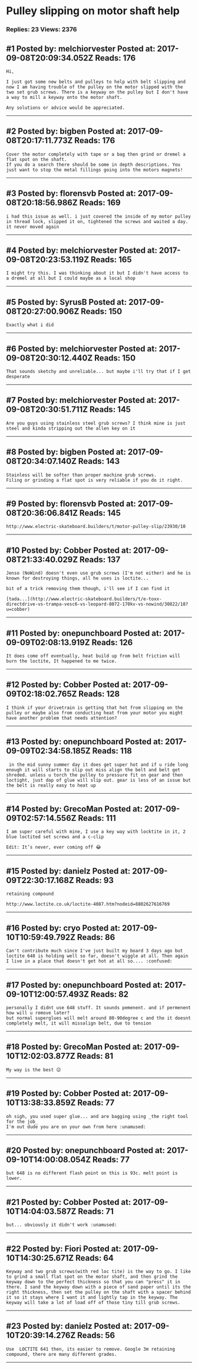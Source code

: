 # Pulley slipping on motor shaft help

### Replies: 23 Views: 2376

## \#1 Posted by: melchiorvester Posted at: 2017-09-08T20:09:34.052Z Reads: 176

```
Hi,

I just got some new belts and pulleys to help with belt slipping and now I am having trouble of the pulley on the motor slipped with the two set grub screws. There is a keyway on the pulley but I don't have a way to mill a keyway onto the motor shaft.

Any solutions or advice would be appreciated.
```

---
## \#2 Posted by: bigben Posted at: 2017-09-08T20:17:11.773Z Reads: 176

```
Cover the motor completely with tape or a bag then grind or dremel a flat spot on the shaft.
If you do a search there should be some in depth descriptions. You just want to stop the metal fillings going into the motors magnets!
```

---
## \#3 Posted by: florensvb Posted at: 2017-09-08T20:18:56.986Z Reads: 169

```
i had this issue as well. i just covered the inside of my motor pulley in thread lock, slipped it on, tightened the screws and waited a day. it never moved again
```

---
## \#4 Posted by: melchiorvester Posted at: 2017-09-08T20:23:53.119Z Reads: 165

```
I might try this. I was thinking about it but I didn't have access to a dremel at all but I could maybe as a local shop
```

---
## \#5 Posted by: SyrusB Posted at: 2017-09-08T20:27:00.906Z Reads: 150

```
Exactly what i did
```

---
## \#6 Posted by: melchiorvester Posted at: 2017-09-08T20:30:12.440Z Reads: 150

```
That sounds sketchy and unreliable... but maybe i'll try that if I get desperate
```

---
## \#7 Posted by: melchiorvester Posted at: 2017-09-08T20:30:51.711Z Reads: 145

```
Are you guys using stainless steel grub screws? I think mine is just steel and kinda stripping out the allen key on it
```

---
## \#8 Posted by: bigben Posted at: 2017-09-08T20:34:07.140Z Reads: 143

```
Stainless will be softer than proper machine grub screws.
Filing or grinding a flat spot is very reliable if you do it right.
```

---
## \#9 Posted by: florensvb Posted at: 2017-09-08T20:36:06.841Z Reads: 145

```
http://www.electric-skateboard.builders/t/motor-pulley-slip/23930/10
```

---
## \#10 Posted by: Cobber Posted at: 2017-09-08T21:33:40.029Z Reads: 137

```
Jenso (NoWind) doesn't even use grub screws (I'm not either) and he is known for destroying things, all he uses is loctite...

bit of a trick removing them though, i'll see if I can find it

[tada...](http://www.electric-skateboard.builders/t/e-toxx-directdrive-vs-trampa-vesc6-vs-leopard-8072-170kv-vs-nowind/30822/18?u=cobber)
```

---
## \#11 Posted by: onepunchboard Posted at: 2017-09-09T02:08:13.919Z Reads: 126

```
It does come off eventually, heat build up from belt friction will burn the loctite, It happened to me twice.
```

---
## \#12 Posted by: Cobber Posted at: 2017-09-09T02:18:02.765Z Reads: 128

```
I think if your drivetrain is getting that hot from slipping on the pulley or maybe also from conducting heat from your motor you might have another problem that needs attention?
```

---
## \#13 Posted by: onepunchboard Posted at: 2017-09-09T02:34:58.185Z Reads: 118

```
 in the mid sunny summer day it does get super hot and if u ride long enough it will starts to slip out miss align the belt and belt get shreded. unless u torch the pulley to pressure fit on gear and then loctight, just dap of glue will slip out. gear is less of an issue but the belt is really easy to heat up
```

---
## \#14 Posted by: GrecoMan Posted at: 2017-09-09T02:57:14.556Z Reads: 111

```
I am super careful with mine, I use a key way with locktite in it, 2 blue loctited set screws and a c-clip

Edit: It’s never, ever coming off 😂
```

---
## \#15 Posted by: danielz Posted at: 2017-09-09T22:30:17.168Z Reads: 93

```
retaining compound

http://www.loctite.co.uk/loctite-4087.htm?nodeid=8802627616769
```

---
## \#16 Posted by: cryo Posted at: 2017-09-10T10:59:49.792Z Reads: 86

```
Can't contribute much since I've just built my board 3 days ago but loctite 648 is holding well so far, doesn't wiggle at all. Then again I live in a place that doesn't get hot at all so.... :confused:
```

---
## \#17 Posted by: onepunchboard Posted at: 2017-09-10T12:00:57.493Z Reads: 82

```
personally I didnt use 648 stuff. It sounds pemenent. and if permenent how will u remove later?
but normal superglues will melt around 80-90degree c and tho it doesnt completely melt, it will missalign belt, due to tension
```

---
## \#18 Posted by: GrecoMan Posted at: 2017-09-10T12:02:03.877Z Reads: 81

```
My way is the best 😉
```

---
## \#19 Posted by: Cobber Posted at: 2017-09-10T13:38:33.859Z Reads: 77

```
oh sigh, you used super glue... and are bagging using _the right tool for the job_
I'm out dude you are on your own from here :unamused:
```

---
## \#20 Posted by: onepunchboard Posted at: 2017-09-10T14:00:08.054Z Reads: 77

```
but 648 is no different flash point on this is 93c. melt point is lower.
```

---
## \#21 Posted by: Cobber Posted at: 2017-09-10T14:04:03.587Z Reads: 71

```
but... obviously it didn't work :unamused:
```

---
## \#22 Posted by: Fiori Posted at: 2017-09-10T14:30:25.671Z Reads: 64

```
Keyway and two grub screws(with red loc tite) is the way to go. I like to grind a small flat spot on the motor shaft, and then grind the keyway down to the perfect thickness so that you can "press" it in there. I sand the keyway down with a piece of sand paper until its the right thickness, then set the pulley on the shaft with a spacer behind it so it stays where I want it and lightly tap in the keyway. The keyway will take a lot of load off of those tiny till grub screws.
```

---
## \#23 Posted by: danielz Posted at: 2017-09-10T20:39:14.276Z Reads: 56

```
Use  LOCTITE 641 then, its easier to remove. Google 3m retaining compound, there are many different grades.
```

---
